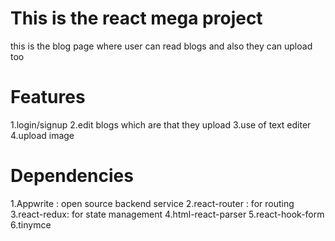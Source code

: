 # This is the react mega project 

this is the blog page where user can read blogs and also they can upload too

# Features
1.login/signup
2.edit blogs which are that they upload 
3.use of text editer
4.upload image

# Dependencies

1.Appwrite : open source backend service 
2.react-router : for routing
3.react-redux: for state management
4.html-react-parser
5.react-hook-form
6.tinymce
